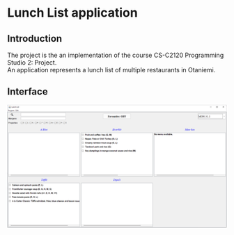 # Lunch List application
## Introduction
The project is the an implementation of the course CS-C2120 Programming Studio 2: Project.  
An application represents a lunch list of multiple restaurants in Otaniemi.

## Interface
![](img/interface.png)
